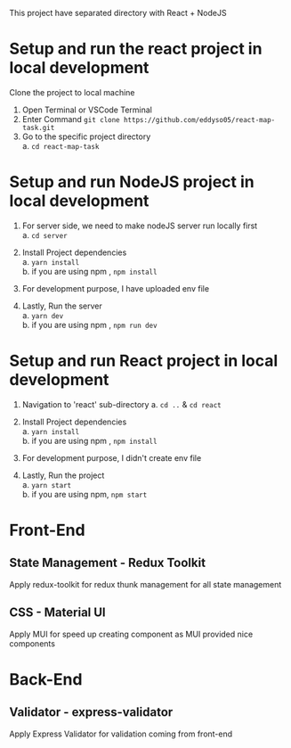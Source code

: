 This project have separated directory with React + NodeJS

# Setup and run the react project in local development

Clone the project to local machine <br />

1. Open Terminal or VSCode Terminal<br/>
2. Enter Command `git clone https://github.com/eddyso05/react-map-task.git`<br/>
3. Go to the specific project directory<br/>
   a. `cd react-map-task`<br/>

# Setup and run NodeJS project in local development

1. For server side, we need to make nodeJS server run locally first<br/>
   a. `cd server` <br/>

2. Install Project dependencies <br/>
   a. `yarn install`<br/>
   b. if you are using npm , `npm install`<br/>

3. For development purpose, I have uploaded env file<br/>

4. Lastly, Run the server<br/>
   a. `yarn dev`<br/>
   b. if you are using npm , `npm run dev`<br/>

# Setup and run React project in local development

1. Navigation to 'react' sub-directory
   a. `cd ..` & `cd react`

2. Install Project dependencies <br/>
   a. `yarn install`<br/>
   b. if you are using npm , `npm install`<br/>

3. For development purpose, I didn't create env file<br/>

4. Lastly, Run the project<br/>
   a. `yarn start`<br/>
   b. if you are using npm, `npm start`<br/>

# Front-End

## State Management - Redux Toolkit

Apply redux-toolkit for redux thunk management for all state management

## CSS - Material UI

Apply MUI for speed up creating component as MUI provided nice components

# Back-End

## Validator - express-validator

Apply Express Validator for validation coming from front-end
